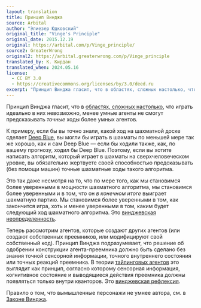 ```yaml
---
layout: translation
title: Принцип Винджа
source: Arbital
author: "Элиезер Юдковский"
original_title: "Vinge's Principle"
original_date: 2015.12.19
original: https://arbital.com/p/Vinge_principle/
source2: GreaterWrong
original2: https://arbital.greaterwrong.com/p/Vinge_principle
translated_by: К. Кирдан
translated_when: 2024.05.16
license:
  - CC BY 3.0
  - https://creativecommons.org/licenses/by/3.0/deed.ru  
excerpt: "Принцип Винджа гласит, что в областях, сложных настолько, что играть идеально в них невозможно, менее умные агенты не смогут предсказывать точные ходы более умных агентов."
---
```

Принцип Винджа гласит, что в [областях, сложных настолько](https://arbital.com/p/rich_domain/), что играть идеально в них невозможно, менее умные агенты не смогут предсказывать _точные_ ходы более умных агентов.

К примеру, если бы вы точно знали, какой ход на шахматной доске сделает [Deep Blue](https://arbital.com/p/deep_blue/), вы могли бы играть в шахматы по меньшей мере так же хорошо, как и сам Deep Blue — если бы ходили также, как, по вашему прогнозу, ходил бы Deep Blue. Поэтому, если вы хотите написать алгоритм, который играет в шахматы на сверхчеловеческом уровне, вы обязательно жертвуете своей способностью предсказывать (без помощи машин) точные шахматные ходы такого алгоритма.

Это так даже несмотря на то, что по мере того, как мы становимся более уверенными в мощности шахматного алгоритма, мы становимся более уверенными и в том, что он _в конечном итоге_ выиграет шахматную партию. Мы становимся более уверенными в том, как закончится игра, хоть и менее уверенными в том, каким будет следующий ход шахматного алгоритма. Это [винджевская неопределенность](https://arbital.com/p/Vingean_uncertainty/).

Теперь рассмотрим агентов, которые создают других агентов (или создают собственных преемников, или модифицируют свой собственный код). Принцип Винджа подразумевает, что решение об одобрении конструкции агента-преемника должно быть сделано без знания точной сенсорной информации, точного внутреннего состояния или точных реакций преемника. В теории [тайлинговых агентов](https://arbital.com/p/tiling_agents/) это выглядит как принцип, согласно которому сенсорная информация, когнитивное состояние и выводящиеся действия преемника должны появляться только внутри кванторов. Это [винджевская рефлексия](https://arbital.com/p/Vingean_reflection/).

Правило о том, что вымышленные персонажи не умнее автора, см. в [Законе Винджа](https://arbital.com/p/Vinge_law/).
